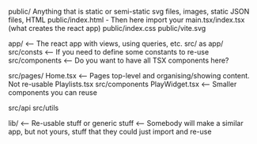 

public/
  Anything that is static or semi-static
  svg files, images, static JSON files, HTML
  public/index.html
    - Then here import your main.tsx/index.tsx (what creates the react app)
  public/index.css
  public/vite.svg


app/            <-- The react app with views, using queries, etc.
src/ as app/
src/consts      <-- If you need to define some constants to re-use
src/components  <-- Do you want to have all TSX components here?

src/pages/
    Home.tsx        <-- Pages  top-level and organising/showing                content. Not re-usable
    Playlists.tsx
src/components
    PlayWidget.tsx <-- Smaller components you can reuse

src/api
src/utils

lib/            <-- Re-usable stuff or generic stuff
                <-- Somebody will make a similar app, but not yours, 
                    stuff that they could just import and re-use
